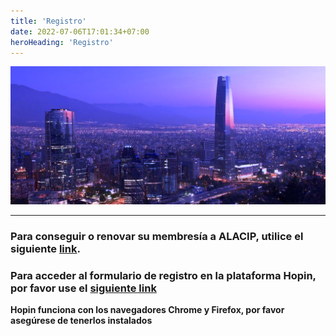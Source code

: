 ```yaml
---
title: 'Registro'
date: 2022-07-06T17:01:34+07:00
heroHeading: 'Registro'
---
```


![](banner.png)

---

### Para conseguir o renovar su membresía a ALACIP, utilice el siguiente [link](https://member.alacip.org/subscription-plan/). 


### Para acceder al formulario de registro en la plataforma Hopin, por favor use el [siguiente link](https://registration.hopin.com/widgets/registration/alacip-2022?widget_id=ArYzNgVlG1SAlcCYUOn7UyRy7)

**Hopin funciona con los navegadores Chrome y Firefox, por favor asegúrese de tenerlos instalados**